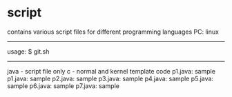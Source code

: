 # script
contains various script files for different programming languages
PC: linux
********************************************************************************
usage:
$ git.sh <comments>
********************************************************************************
java - script file only
c - normal and kernel template code
p1.java: sample
p1.java: sample
p2.java: sample
p3.java: sample
p4.java: sample
p5.java: sample
p6.java: sample
p7.java: sample
